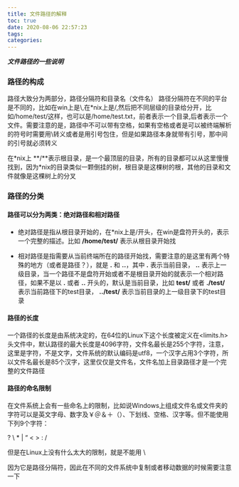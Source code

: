 ```yaml
---
title: 文件路径的解释
toc: true
date: 2020-08-06 22:57:23
tags:
categories:
---
```


***文件路径的一些说明***

### 路径的构成

路径大致分为两部分，路径分隔符和目录名（文件名）
路径分隔符在不同的平台是不同的，比如在win上是\\,在\*nix上是/,然后把不同层级的目录给分开，比如/home/test/这样，也可以是/home/test.txt，前者表示一个目录,后者表示一个文件。需要注意的是，路径中不可以带有空格，如果有空格或者是可以被终端解析的符号时需要用\\转义或者是用引号包住，但是如果路径本身就带有引号，那中间的引号就必须转义

在\*nix上 **/**表示根目录，是一个最顶层的目录，所有的目录都可以从这里慢慢找到，因为\*nix的目录类似一颗倒挂的树，根目录是这棵树的根，其他的目录和文件就像是这棵树上的分叉
### 路径的分类

#### 路径可以分为两类：绝对路径和相对路径

- 绝对路径是指从根目录开始的，在\*nix上是/开头，在win是盘符开头的，表示一个完整的描述。比如 **/home/test/** 表示从根目录开始找

- 相对路径是指需要从当前终端所在的路径开始找，需要注意的是这里有两个特殊的地方（或者是路径？），就是 **.** 和 **..**，其中 **.** 表示当前目录， **..** 表示上一级目录，当一个路径不是盘符开始或者不是根目录开始的就表示一个相对路径，如果不是以 **.** 或者 **..** 开头的，默认是当前目录，比如 **test/** 或者 **./test/** 表示当前路径下的test目录， **../test/** 表示当前目录的上一级目录下的test目录

#### 路径的长度

一个路径的长度是由系统决定的，在64位的Linux下这个长度被定义在<limits.h>头文件中，默认路径的最大长度是4096字符，文件名最长是255个字符，注意，这里是字符，不是文字，文件系统的默认编码是utf8，一个汉字占用3个字符，所以文件名最长是85个汉字，这里仅仅是文件名，文件名加上目录路径才是一个完整的文件路径

#### 路径的命名限制

在文件系统上会有一些命名上的限制，比如说Windows上组成文件名或文件夹的字符可以是英文字母、数字及￥＠＆＋（）、下划线、空格、汉字等。但不能使用下列9个字符：
 
 ? \ * | “ < > \: / 
 
但是在Linux上没有什么太大的限制，就是不能用 \

因为它是路径分隔符，因此在不同的文件系统中复制或者移动数据的时候需要注意一下



